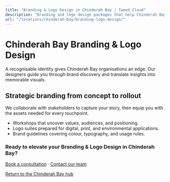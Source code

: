 ```yaml
---
title: "Branding & Logo Design in Chinderah Bay | Tweed Cloud"
description: "Branding and logo design packages that help Chinderah Bay organisations stand out."
url: "/locations/chinderah-bay/branding-logo-design/"
---
```


# Chinderah Bay Branding & Logo Design

A recognisable identity gives Chinderah Bay organisations an edge. Our designers guide you through brand discovery and translate insights into memorable visuals.

## Strategic branding from concept to rollout

We collaborate with stakeholders to capture your story, then equip you with the assets needed for every touchpoint.

- Workshops that uncover values, audiences, and positioning.
- Logo suites prepared for digital, print, and environmental applications.
- Brand guidelines covering colour, typography, and usage rules.

### Ready to elevate your Branding & Logo Design in Chinderah Bay?

[Book a consultation](/consultation/) · [Contact our team](/contact/)

[Return to the Chinderah Bay hub](/locations/chinderah-bay/)
